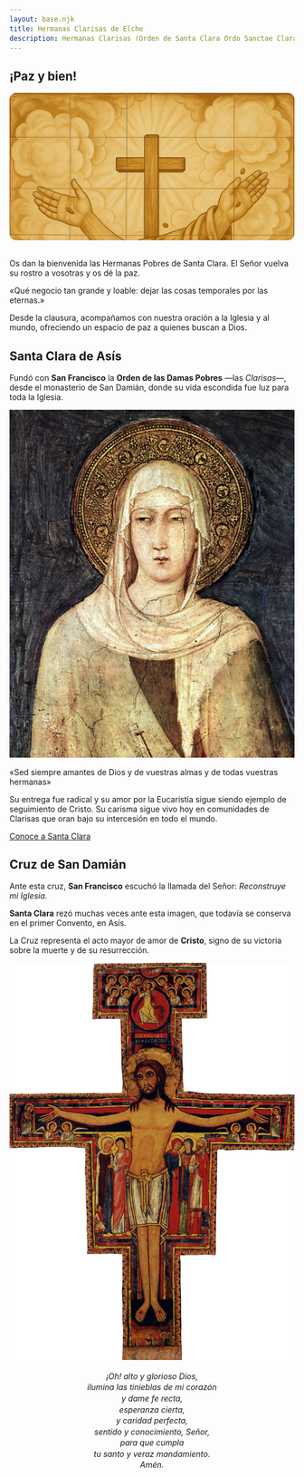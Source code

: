 ```yaml
---
layout: base.njk
title: Hermanas Clarisas de Elche
description: Hermanas Clarisas (Orden de Santa Clara Ordo Sanctae Clarae OSC de Elche – Monasterio de Santa Clara. Monjas de vida contemplativa que ofrecen oración, meditación y ayuda espiritual desde 1516 en el corazón de Elche.
---
```


<h2 class="centrado">¡Paz y bien!</h2>

<div style="position: relative; width: 100%; max-width: 600px; height: 260px; overflow: hidden; margin: 0 auto 2rem auto; border-radius: 12px;">
  <img src="/imagenes/paz-y-bien-ocre.png" alt="Paz y Bien" style="position: absolute; top: 0; left: 0; width: 100%;" />
</div>

<p>
  Os dan la bienvenida las Hermanas Pobres de Santa Clara. El Señor vuelva su rostro a vosotras y os dé la paz.
</p> 

<p class="frase-impacto">«Qué negocio tan grande y loable: dejar las cosas temporales por las eternas.»</p>

<p>
  Desde la clausura, acompañamos con nuestra oración a la Iglesia y al mundo, ofreciendo un espacio de paz a quienes buscan a Dios.
</p>
<p></p>

<h2>Santa Clara de Asís</h2>

<p>
  Fundó con <strong>San Francisco</strong> la <strong>Orden de las Damas Pobres</strong> —las <em>Clarisas</em>—, desde el 
  monasterio de San Damián, donde su vida escondida fue luz para toda la Iglesia.
</p>

<img src="/imagenes/simone-martini.jpg" alt="Santa Clara" />

<p class="frase-impacto">«Sed siempre amantes de Dios y de vuestras almas y de todas vuestras hermanas»</p>

<p>
  Su entrega fue radical y su amor por la Eucaristía sigue siendo ejemplo de seguimiento de Cristo. Su carisma sigue
  vivo hoy en comunidades de Clarisas que oran bajo su intercesión en todo el mundo.
</p>

<a href="/sections/santa-clara/" class="boton">Conoce a Santa Clara</a>

<p></p>

<h2>Cruz de San Damián</h2>

<p>
  Ante esta cruz, <strong>San Francisco</strong> escuchó la llamada del Señor: <em>Reconstruye mi Iglesia</em>.
</p>

<p>
  <strong>Santa Clara</strong> rezó muchas veces ante esta imagen, que todavía se conserva en el primer Convento, en Asís.
</p>

<p>
  La Cruz representa el acto mayor de amor de <strong>Cristo</strong>, signo de su victoria sobre la muerte y de su resurrección.
</p>

<img src="/imagenes/cruz-san-damian.gif" alt="Cruz de San Damián" />

<p style="text-align: center; font-style: italic; line-height: 1.4; margin-top: 1rem;">
  ¡Oh! alto y glorioso Dios,<br />
  ilumina las tinieblas de mi corazón<br />
  y dame fe recta,<br />
  esperanza cierta,<br />
  y caridad perfecta,<br />
  sentido y conocimiento, Señor,<br />
  para que cumpla<br />
  tu santo y veraz mandamiento.<br />
  Amén.
</p>
